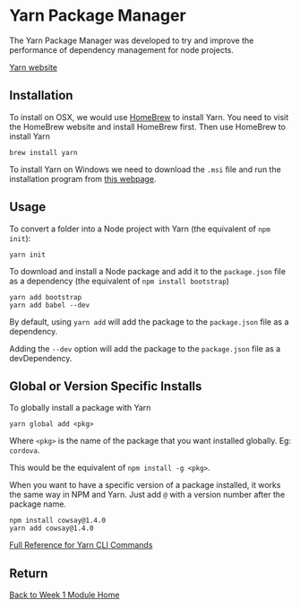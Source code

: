 # Yarn Package Manager

The Yarn Package Manager was developed to try and improve the performance of dependency management for node projects.

[Yarn website](https://yarnpkg.com/en/)

## Installation

To install on OSX, we would use [HomeBrew]() to install Yarn. You need to visit the HomeBrew website and install HomeBrew first. Then use HomeBrew to install Yarn

```
brew install yarn
```

To install Yarn on Windows we need to download the `.msi` file and run the installation program from [this webpage](https://yarnpkg.com/en/docs/install#windows-stable).

## Usage

To convert a folder into a Node project with Yarn (the equivalent of `npm init`):

```
yarn init
```

To download and install a Node package and add it to the `package.json` file as a dependency (the equivalent of `npm install bootstrap`)

```
yarn add bootstrap
yarn add babel --dev
```

By default, using `yarn add` will add the package to the `package.json` file as a dependency.

Adding the `--dev` option will add the package to the `package.json` file as a devDependency.

## Global or Version Specific Installs

To globally install a package with Yarn

```
yarn global add <pkg>
```

Where `<pkg>` is the name of the package that you want installed globally. Eg: `cordova`.

This would be the equivalent of `npm install -g <pkg>`.

When you want to have a specific version of a package installed, it works the same way in NPM and Yarn. Just add `@` with a version number after the package name.

```
npm install cowsay@1.4.0
yarn add cowsay@1.4.0
```

[Full Reference for Yarn CLI Commands](https://yarnpkg.com/en/docs/cli/)

<YouTube 
    title="How to use Yarn"
    url="https://www.youtube.com/embed/223uxFCu74s"
/>

## Return

[Back to Week 1 Module Home](./README.md)

